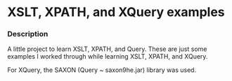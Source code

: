 # XSLT, XPATH, and XQuery examples

### Description
A little project to learn XSLT, XPATH, and Query. These are just some examples I worked through while learning XSLT, XPATH, and XQuery. 

For XQuery, the SAXON (Query ~ saxon9he.jar) library was used. 

